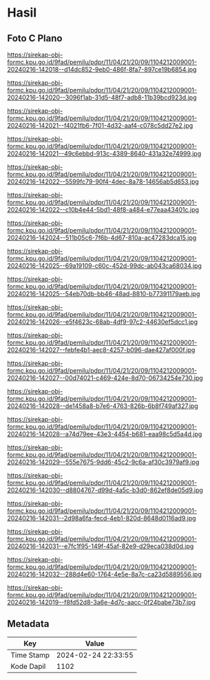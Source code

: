 # Hasil

## Foto C Plano

https://sirekap-obj-formc.kpu.go.id/9fad/pemilu/pdpr/11/04/21/20/09/1104212009001-20240216-142018--d14dc852-9eb0-486f-8fa7-897ce19b6854.jpg

https://sirekap-obj-formc.kpu.go.id/9fad/pemilu/pdpr/11/04/21/20/09/1104212009001-20240216-142020--3096f1ab-31d5-48f7-adb8-11b39bcd923d.jpg

https://sirekap-obj-formc.kpu.go.id/9fad/pemilu/pdpr/11/04/21/20/09/1104212009001-20240216-142021--f4021fb6-7f01-4d32-aaf4-c078c5dd27e2.jpg

https://sirekap-obj-formc.kpu.go.id/9fad/pemilu/pdpr/11/04/21/20/09/1104212009001-20240216-142021--49c6ebbd-913c-4389-8640-431a32e74999.jpg

https://sirekap-obj-formc.kpu.go.id/9fad/pemilu/pdpr/11/04/21/20/09/1104212009001-20240216-142022--5599fc79-90f4-4dec-8a78-14656ab5d653.jpg

https://sirekap-obj-formc.kpu.go.id/9fad/pemilu/pdpr/11/04/21/20/09/1104212009001-20240216-142022--c10b4e44-5bd1-48f8-a484-e77eaa43401c.jpg

https://sirekap-obj-formc.kpu.go.id/9fad/pemilu/pdpr/11/04/21/20/09/1104212009001-20240216-142024--511b05c6-7f6b-4d67-810a-ac47283dca15.jpg

https://sirekap-obj-formc.kpu.go.id/9fad/pemilu/pdpr/11/04/21/20/09/1104212009001-20240216-142025--69a19109-c60c-452d-99dc-ab043ca68034.jpg

https://sirekap-obj-formc.kpu.go.id/9fad/pemilu/pdpr/11/04/21/20/09/1104212009001-20240216-142025--54eb70db-bb46-48ad-8810-b77391179aeb.jpg

https://sirekap-obj-formc.kpu.go.id/9fad/pemilu/pdpr/11/04/21/20/09/1104212009001-20240216-142026--e5f4623c-68ab-4df9-97c2-44630ef5dcc1.jpg

https://sirekap-obj-formc.kpu.go.id/9fad/pemilu/pdpr/11/04/21/20/09/1104212009001-20240216-142027--febfe4b1-aec8-4257-b096-dae427af000f.jpg

https://sirekap-obj-formc.kpu.go.id/9fad/pemilu/pdpr/11/04/21/20/09/1104212009001-20240216-142027--00d74021-c469-424e-8d70-06734254e730.jpg

https://sirekap-obj-formc.kpu.go.id/9fad/pemilu/pdpr/11/04/21/20/09/1104212009001-20240216-142028--de1458a8-b7e6-4763-826b-6b8f749af327.jpg

https://sirekap-obj-formc.kpu.go.id/9fad/pemilu/pdpr/11/04/21/20/09/1104212009001-20240216-142028--a74d79ee-43e3-4454-b681-eaa98c5d5a4d.jpg

https://sirekap-obj-formc.kpu.go.id/9fad/pemilu/pdpr/11/04/21/20/09/1104212009001-20240216-142029--555e7675-9dd6-45c2-9c6a-af30c3979af9.jpg

https://sirekap-obj-formc.kpu.go.id/9fad/pemilu/pdpr/11/04/21/20/09/1104212009001-20240216-142030--d8804767-d99d-4a5c-b3d0-862ef8de05d9.jpg

https://sirekap-obj-formc.kpu.go.id/9fad/pemilu/pdpr/11/04/21/20/09/1104212009001-20240216-142031--2d98a6fa-fecd-4eb1-820d-8648d0116ad9.jpg

https://sirekap-obj-formc.kpu.go.id/9fad/pemilu/pdpr/11/04/21/20/09/1104212009001-20240216-142031--e7fc1f95-149f-45af-82e9-d29eca038d0d.jpg

https://sirekap-obj-formc.kpu.go.id/9fad/pemilu/pdpr/11/04/21/20/09/1104212009001-20240216-142032--288d4e60-1764-4e5e-8a7c-ca23d5889556.jpg

https://sirekap-obj-formc.kpu.go.id/9fad/pemilu/pdpr/11/04/21/20/09/1104212009001-20240216-142019--f8fd52d8-3a6e-4d7c-aacc-0f24babe73b7.jpg


## Metadata

| Key        | Value               |
| ---------- | ------------------- |
| Time Stamp | 2024-02-24 22:33:55 |
| Kode Dapil | 1102                |



